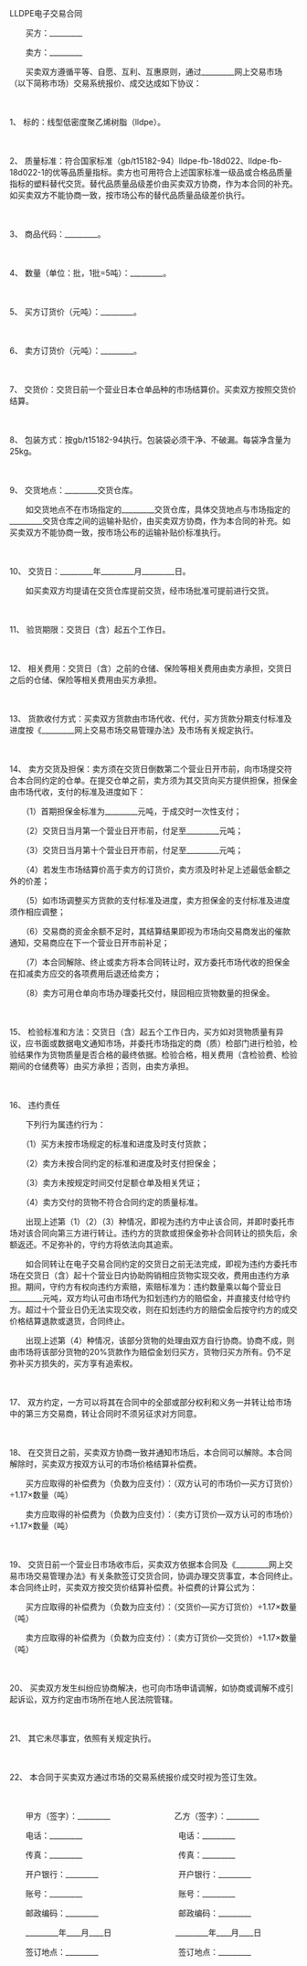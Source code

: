 



LLDPE电子交易合同



 

　　买方：_________　　

　　卖方：_________　　

　　买卖双方遵循平等、自愿、互利、互惠原则，通过_________网上交易市场（以下简称市场）交易系统报价、成交达成如下协议：

　　

1、
标的：线型低密度聚乙烯树脂（lldpe）。

　　

2、
质量标准：符合国家标准（gb/t15182-94）lldpe-fb-18d022、lldpe-fb-18d022-1的优等品质量指标。卖方也可用符合上述国家标准一级品或合格品质量指标的塑料替代交货。替代品质量品级差价由买卖双方协商，作为本合同的补充。如买卖双方不能协商一致，按市场公布的替代品质量品级差价执行。

　　

3、
商品代码：_________。

　　

4、
数量（单位：批，1批=5吨）：_________。

　　

5、
买方订货价（元吨）：_________。

　　

6、
卖方订货价（元吨）：_________。

　　

7、
交货价：交货日前一个营业日本仓单品种的市场结算价。买卖双方按照交货价结算。

　　

8、
包装方式：按gb/t15182-94执行。包装袋必须干净、不破漏。每袋净含量为25kg。

　　

9、
交货地点：_________交货仓库。

　　如交货地点不在市场指定的_________交货仓库，具体交货地点与市场指定的_________交货仓库之间的运输补贴价，由买卖双方协商，作为本合同的补充。如买卖双方不能协商一致，按市场公布的运输补贴价标准执行。

　　

10、
交货日：_________年_________月_________日。

　　如买卖双方均提请在交货仓库提前交货，经市场批准可提前进行交货。

　　

11、
验货期限：交货日（含）起五个工作日。

　　

12、
相关费用：交货日（含）之前的仓储、保险等相关费用由卖方承担，交货日之后的仓储、保险等相关费用由买方承担。

　　

13、
货款收付方式：买卖双方货款由市场代收、代付，买方货款分期支付标准及进度按《_________网上交易市场交易管理办法》及市场有关规定执行。

　　

14、
卖方交货及担保：卖方须在交货日倒数第二个营业日开市前，向市场提交符合本合同约定的仓单。在提交仓单之前，卖方须为其交货向买方提供担保，担保金由市场代收，支付的标准及进度如下：

　　（1）首期担保金标准为_________元吨，于成交时一次性支付；

　　（2）交货日当月第一个营业日开市前，付足至_________元吨；

　　（3）交货日当月第十个营业日开市前，付足至_________元吨；

　　（4）若发生市场结算价高于卖方的订货价，卖方须及时补足上述最低金额之外的价差；

　　（5）如市场调整买方货款的支付标准及进度，卖方担保金的支付标准及进度须作相应调整；

　　（6）交易商的资金余额不足时，其结算结果即视为市场向交易商发出的催款通知，交易商应在下一个营业日开市前补足；

　　（7）本合同解除、终止或卖方将本合同转让时，双方委托市场代收的担保金在扣减卖方应交的各项费用后退还给卖方；

　　（8）卖方可用仓单向市场办理委托交付，赎回相应货物数量的担保金。

　　

15、
检验标准和方法：交货日（含）起五个工作日内，买方如对货物质量有异议，应书面或数据电文通知市场，并委托市场指定的商（质）检部门进行检验，检验结果作为货物质量是否合格的最终依据。检验合格，相关费用（含检验费、检验期间的仓储费等）由买方承担；否则，由卖方承担。

　　

16、
违约责任

　　下列行为属违约行为：

　　（1）买方未按市场规定的标准和进度及时支付货款；

　　（2）卖方未按合同约定的标准和进度及时支付担保金；

　　（3）卖方未按规定时间交付足额仓单及相关凭证；

　　（4）卖方交付的货物不符合合同约定的质量标准。

　　出现上述第（1）（2）（3）种情况，即视为违约方中止该合同，并即时委托市场对该合同向第三方进行转让。违约方的货款或担保金弥补合同转让的损失后，余额返还。不足弥补的，守约方将依法向其追索。

　　如合同转让在电子交易合同约定的交货日之前无法完成，即视为违约方委托市场在交货日（含）起十个营业日内协助购销相应货物实现交收，费用由违约方承担。期间，守约方有权向违约方索赔，索赔标准为：违约数量乘以每个营业日_________元吨，双方均认可由市场代为扣划违约方的赔偿金，并直接支付给守约方。超过十个营业日仍无法实现交收，则在扣划违约方的赔偿金后按守约方的成交价格结算退款或退货，合同终止。

　　出现上述第（4）种情况，该部分货物的处理由双方自行协商。协商不成，则由市场将该部分货物的20%货款作为赔偿金划归买方，货物归买方所有。仍不足弥补买方损失的，买方享有追索权。

　　

17、
双方约定，一方可以将其在合同中的全部或部分权利和义务一并转让给市场中的第三方交易商，转让合同时不须另征求对方同意。

　　

18、
在交货日之前，买卖双方协商一致并通知市场后，本合同可以解除。本合同解除时，买卖双方按双方认可的市场价格结算补偿费。

　　买方应取得的补偿费为（负数为应支付）：（双方认可的市场价―买方订货价）÷1.17×数量（吨）

　　卖方应取得的补偿费为（负数为应支付）：（卖方订货价―双方认可的市场价）÷1.17×数量（吨）

　　

19、
交货日前一个营业日市场收市后，买卖双方依据本合同及《_________网上交易市场交易管理办法》有关条款签订交货合同，协调办理交货事宜，本合同终止。本合同终止时，买卖双方按交货价结算补偿费。补偿费的计算公式为：

　　买方应取得的补偿费为（负数为应支付）：（交货价―买方订货价）÷1.17×数量（吨）

　　卖方应取得的补偿费为（负数为应支付）：（卖方订货价―交货价）÷1.17×数量（吨）

　　

20、
买卖双方发生纠纷应协商解决，也可向市场申请调解，如协商或调解不成引起诉讼，双方约定由市场所在地人民法院管辖。

　　

21、
其它未尽事宜，依照有关规定执行。

　　

22、
本合同于买卖双方通过市场的交易系统报价成交时视为签订生效。

　　　　

　　甲方（签字）：_________　　　　　　　　乙方（签字）：_________　　

　　电话：_________　　　　　　　　　　　　电话：_________　　

　　传真：_________　　　　　　　　　　　　传真：_________　　

　　开户银行：_________　　　　　　　　　　开户银行：_________　　

　　账号：_________　　　　　　　　　　　　账号：_________　　

　　邮政编码：_________　　　　　　　　　　邮政编码：_________　　

　　_________年____月____日　　　　　　　　_________年____月____日　　

　　签订地点：_________　　　　　　　　　　签订地点：_________